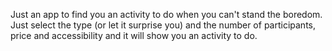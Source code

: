 Just an app to find you an activity to do when you can't stand the boredom. Just select the type (or let it surprise you) and the number of participants, price and accessibility and it will show you an activity to do.